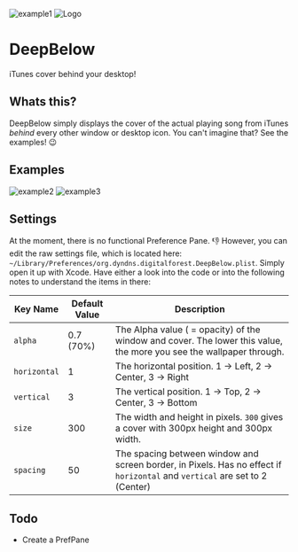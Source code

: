 ![example1][example1]
![Logo][Logo]

DeepBelow
=========

iTunes cover behind your desktop!

Whats this?
-----------

DeepBelow simply displays the cover of the actual playing song from iTunes *behind* every other window or desktop icon.
You can't imagine that? See the examples! :wink:

Examples
--------
![example2][example2]
![example3][example3]

Settings
--------

At the moment, there is no functional Preference Pane. :thumbsdown:  However, you can edit the raw settings file, which is located here:
`~/Library/Preferences/org.dyndns.digitalforest.DeepBelow.plist`. Simply open it up with Xcode. Have either a look into the code or into the following notes to understand the items in there:

|Key Name | Default Value | Description |
|---------|---------------|------------ |
|`alpha` | 0.7 (70%) | The Alpha value ( = opacity) of the window and cover. The lower this value, the more you see the wallpaper through. |
|`horizontal` | 1 | The horizontal position. 1 -> Left, 2 -> Center, 3 -> Right |
|`vertical` | 3 | The vertical position. 1 -> Top, 2 -> Center, 3 -> Bottom |
|`size` | 300 | The width and height in pixels. `300` gives a cover with 300px height and 300px width. |
|`spacing` | 50 | The spacing between window and screen border, in Pixels. Has no effect if `horizontal` and `vertical` are set to 2 (Center) |

Todo
----
* Create a PrefPane

[example1]:http://i.imgur.com/kVu1nkQ.png "Example1"
[example2]:http://i.imgur.com/2AaN4ft.png "Example2"
[example3]:http://i.imgur.com/ar9ULhm.png "Example3"
[logo]:http://i.imgur.com/lsRHhgY.png "DeepBelow Logo"
